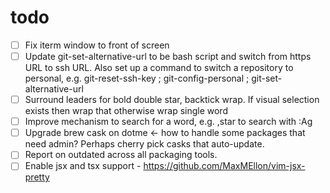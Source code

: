 # todo

- [ ] Fix iterm window to front of screen
- [ ] Update git-set-alternative-url to be bash script and switch from https URL
  to ssh URL. Also set up a command to switch a repository to personal, e.g.
  git-reset-ssh-key ; git-config-personal ; git-set-alternative-url
- [ ] Surround leaders for bold double star, backtick wrap. If visual selection
  exists then wrap that otherwise wrap single word
- [ ] Improve mechanism to search for a word, e.g. ,star to search with :Ag
- [ ] Upgrade brew cask on dotme <- how to handle some packages that need admin?
  Perhaps cherry pick casks that auto-update.
- [ ] Report on outdated across all packaging tools.
- [ ] Enable jsx and tsx support - <https://github.com/MaxMEllon/vim-jsx-pretty>
